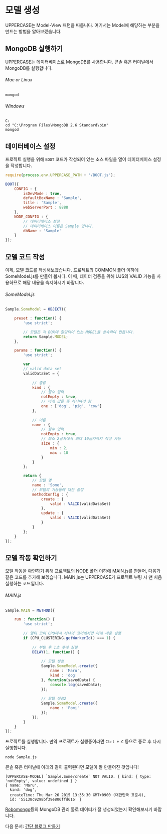# 모델 생성
UPPERCASE는 Model-View 패턴을 따릅니다. 여기서는 Model에 해당하는 부분을 만드는 방법을 알아보겠습니다.

## MongoDB 실행하기
UPPERCASE는 데이터베이스로 MongoDB를 사용합니다. 콘솔 혹은 터미널에서 MongoDB를 실행합니다.

###### Mac or Linux
```
mongod
```

###### Windows
```
C:
cd "C:\Program Files\MongoDB 2.6 Standard\bin"
mongod
```

## 데이터베이스 설정
프로젝트 실행을 위해 `BOOT` 코드가 작성되어 있는 소스 파일을 열어 데이터베이스 설정을 작성합니다.

```javascript
require(process.env.UPPERCASE_PATH + '/BOOT.js');

BOOT({
	CONFIG : {
        isDevMode : true,
		defaultBoxName : 'Sample',
        title : 'Sample',
		webServerPort : 8888
	},
	NODE_CONFIG : {
	    // 데이터베이스 설정
		// 데이터베이스 이름은 Sample 입니다.
		dbName : 'Sample'
	}
});
```

## 모델 코드 작성
이제, 모델 코드를 작성해보겠습니다. 프로젝트의 COMMON 폴더 이하에 SomeModel.js를 만들어 봅시다. 이 때, 데이터 검증을 위해 UJS의 VALID 기능을 사용하므로 해당 내용을 숙지하시기 바랍니다.

###### SomeModel.js
```javascript
Sample.SomeModel = OBJECT({

	preset : function() {
		'use strict';

		// 모델은 각 BOX에 할당되어 있는 MODEL을 상속하여 만듭니다.
		return Sample.MODEL;
	},

	params : function() {
		'use strict';

		var
		// valid data set
		validDataSet = {
			
			// 종류
			kind : {
				// 필수 입력
				notEmpty : true,
				// 아래 값들 중 하나여야 함
				one : ['dog', 'pig', 'cow']
			},
			
			// 이름
			name : {
				// 필수 입력
				notEmpty : true,
				// 최소 2글자에서 최대 10글자까지 작성 가능
				size : {
					min : 2,
					max : 10
				}
			}
		};

		return {
			// 모델 명
			name : 'Some',
			// 모델의 기능들에 대한 설정
			methodConfig : {
				create : {
					valid : VALID(validDataSet)
				},
				update : {
					valid : VALID(validDataSet)
				}
			}
		};
	}
});
```

## 모델 작동 확인하기
모델 작동을 확인하기 위해 프로젝트의 NODE 폴더 이하에 MAIN.js를 만들어, 다음과 같은 코드를 추가해 보겠습니다. MAIN.js는 UPPERCASE가 프로젝트 부팅 시 맨 처음 실행하는 코드입니다.

###### MAIN.js
```javascript
Sample.MAIN = METHOD({

	run : function() {
		'use strict';
		
		// 멀티 코어 CPU에서 하나의 코어에서만 아래 내용 실행
		if (CPU_CLUSTERING.getWorkerId() === 1) {
			
			// 부팅 후 1초 후에 실행
			DELAY(1, function() {
				
				// 모델 생성
				Sample.SomeModel.create({
					name : 'Maru',
					kind : 'dog'
				}, function(savedData) {
					console.log(savedData);
				});
				
				// 모델 생성2
				Sample.SomeModel.create({
					name : 'Pomi'
				});
			});
		}
	}
});
```

프로젝트를 실행합니다. 만약 프로젝트가 실행중이라면 `Ctrl + C` 등으로 종료 후 다시 실행합니다.

```
node Sample.js
```

콘솔 혹은 터미널에 아래와 같이 출력된다면 모델이 잘 만들어진 것입니다!

```
[UPPERCASE-MODEL] `Sample.Some/create` NOT VALID. { kind: { type: 'notEmpty', value: undefined } }
{ name: 'Maru',
  kind: 'dog',
  createTime: Thu Mar 26 2015 13:35:30 GMT+0900 (대한민국 표준시),
  id: '55138c9298bf39e806ffd616' }
```

[Robomongo](http://www.robomongo.org)등의 MongoDB 관리 툴로 데이터가 잘 생성되었는지 확인해보시기 바랍니다.

다음 문서: [간단 블로그 만들기](MAKE_BLOG.md)